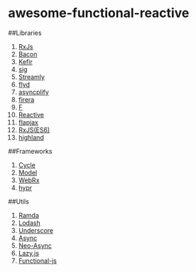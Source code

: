 # awesome-functional-reactive

##Libraries
1. [RxJs](https://github.com/Reactive-Extensions/RxJS)
2. [Bacon](https://github.com/baconjs/bacon.js)
3. [Kefir](https://github.com/pozadi/kefir)
4. [sig](https://github.com/justinvdm/sig)
5. [Streamly](https://github.com/webmatze/Streamly.js)
6. [flyd](https://github.com/paldepind/flyd)
7. [asyncplify](https://github.com/danylaporte/asyncplify)
8. [firera](https://github.com/mikolalex/firera)
9. [F](https://github.com/colin-dumitru/F.js.git)
10. [Reactive](https://github.com/mattbaker/Reactive.js)
11. [flapjax](https://github.com/brownplt/flapjax)
12. [RxJS(ES6)](https://github.com/ReactiveX/RxJS)
13. [highland](https://github.com/caolan/highland)

##Frameworks
1. [Cycle](https://github.com/staltz/cycle)
2. [Model](https://github.com/curran/model)
3. [WebRx](https://github.com/WebRxJS/WebRx)
4. [hypr](https://github.com/idmitriev/hypr)

##Utils
1. [Ramda](https://github.com/ramda/ramda)
2. [Lodash](https://github.com/lodash/lodash)
3. [Underscore](https://github.com/jashkenas/underscore)
4. [Async](https://github.com/caolan/async)
5. [Neo-Async](https://github.com/suguru03/neo-async)
6. [Lazy.js](https://github.com/dtao/lazy.js)
7. [Functional-js](https://github.com/leecrossley/functional-js/)
